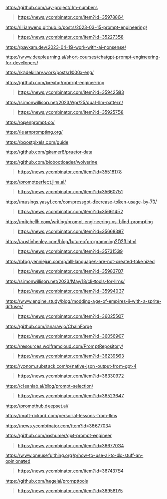 https://github.com/ray-project/llm-numbers
> https://news.ycombinator.com/item?id=35978864

https://lilianweng.github.io/posts/2023-03-15-prompt-engineering/
> https://news.ycombinator.com/item?id=35227358

https://pavkam.dev/2023-04-19-work-with-ai-nonsense/

https://www.deeplearning.ai/short-courses/chatgpt-prompt-engineering-for-developers/

https://kadekillary.work/posts/1000x-eng/

https://github.com/brexhq/prompt-engineering
> https://news.ycombinator.com/item?id=35942583

https://simonwillison.net/2023/Apr/25/dual-llm-pattern/
> https://news.ycombinator.com/item?id=35925758

https://openprompt.co/

https://learnprompting.org/

https://boostpixels.com/guide

https://github.com/gkamer8/praetor-data

https://github.com/biobootloader/wolverine
> https://news.ycombinator.com/item?id=35518178

https://promptperfect.jina.ai/
> https://news.ycombinator.com/item?id=35660751

https://musings.yasyf.com/compressgpt-decrease-token-usage-by-70/
> https://news.ycombinator.com/item?id=35661452

https://mitchellh.com/writing/prompt-engineering-vs-blind-prompting
> https://news.ycombinator.com/item?id=35668387

https://austinhenley.com/blog/futureofprogramming2023.html
> https://news.ycombinator.com/item?id=35731539

https://blog.yenniejun.com/p/all-languages-are-not-created-tokenized
> https://news.ycombinator.com/item?id=35983707

https://simonwillison.net/2023/May/18/cli-tools-for-llms/
> https://news.ycombinator.com/item?id=35994037

https://www.engine.study/blog/modding-age-of-empires-ii-with-a-sprite-diffuser/
> https://news.ycombinator.com/item?id=36025507

https://github.com/ianarawjo/ChainForge
> https://news.ycombinator.com/item?id=36056907

https://resources.wolframcloud.com/PromptRepository/
> https://news.ycombinator.com/item?id=36239563

https://yonom.substack.com/p/native-json-output-from-gpt-4
> https://news.ycombinator.com/item?id=36330972

https://cleanlab.ai/blog/prompt-selection/
> https://news.ycombinator.com/item?id=36523647

https://prompthub.deepset.ai/

https://matt-rickard.com/personal-lessons-from-llms

https://news.ycombinator.com/item?id=36677034

https://github.com/mshumer/gpt-prompt-engineer
> https://news.ycombinator.com/item?id=36677034

https://www.oneusefulthing.org/p/how-to-use-ai-to-do-stuff-an-opinionated
> https://news.ycombinator.com/item?id=36743784

https://github.com/hegelai/prompttools
> https://news.ycombinator.com/item?id=36958175

